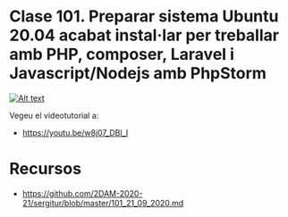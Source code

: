# Clase 101. Preparar sistema Ubuntu 20.04 acabat instal·lar per treballar amb PHP, composer, Laravel i Javascript/Nodejs amb PhpStorm

[![Alt text](https://img.youtube.com/vi/w8j07_DBl_I/0.jpg)](https://www.youtube.com/watch?v=w8j07_DBl_I)

Vegeu el videotutorial a: 
- https://youtu.be/w8j07_DBl_I



# Recursos
- https://github.com/2DAM-2020-21/sergitur/blob/master/101_21_09_2020.md
